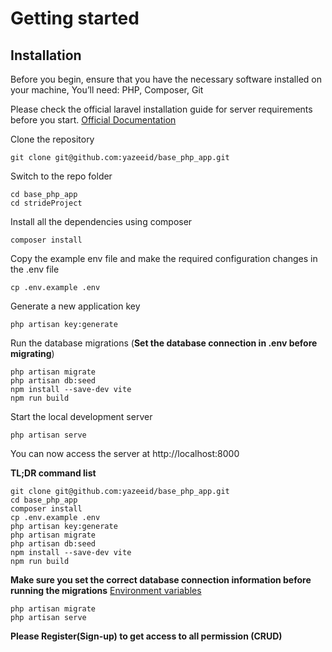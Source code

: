 # Getting started 

## Installation

Before you begin, ensure that you have the necessary software installed on your machine, You’ll need: PHP, Composer, Git

Please check the official laravel installation guide for server requirements before you start. [Official Documentation](https://laravel.com/docs/5.4/installation#installation)

Clone the repository

    git clone git@github.com:yazeeid/base_php_app.git

Switch to the repo folder

    cd base_php_app
    cd strideProject

Install all the dependencies using composer

    composer install

Copy the example env file and make the required configuration changes in the .env file

    cp .env.example .env

Generate a new application key

    php artisan key:generate


Run the database migrations (**Set the database connection in .env before migrating**)

    php artisan migrate
    php artisan db:seed
    npm install --save-dev vite
    npm run build

Start the local development server

    php artisan serve

You can now access the server at http://localhost:8000

**TL;DR command list**

    git clone git@github.com:yazeeid/base_php_app.git
    cd base_php_app
    composer install
    cp .env.example .env
    php artisan key:generate
    php artisan migrate
    php artisan db:seed
    npm install --save-dev vite
    npm run build
    
**Make sure you set the correct database connection information before running the migrations** [Environment variables](#environment-variables)

    php artisan migrate
    php artisan serve

**Please Register(Sign-up) to get access to all permission (CRUD)**
